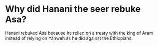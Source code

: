 # Why did Hanani the seer rebuke Asa?

Hanani rebuked Asa because he relied on a treaty with the king of Aram instead of relying on Yahweh as he did against the Ethiopians.
